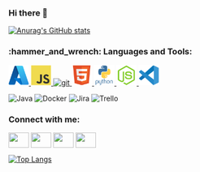 ### Hi there 👋

<!--
**skarbel/skarbel** is a ✨ _special_ ✨ repository because its `README.md` (this file) appears on your GitHub profile.

Here are some ideas to get you started:

- 🔭 I’m currently working on ...
- 🌱 I’m currently learning ...
- 👯 I’m looking to collaborate on ...
- 🤔 I’m looking for help with ...
- 💬 Ask me about ...
- 📫 How to reach me: ...
- 😄 Pronouns: ...
- ⚡ Fun fact: ...

Complete list of github markdown emoji markup
https://gist.github.com/rxaviers/7360908

GitHub Readme Stats
https://github.com/anuraghazra/github-readme-stats

[![willianrod's wakatime stats](https://github-readme-stats.vercel.app/api/wakatime?username=skarbel)](https://github.com/anuraghazra/github-readme-stats)

[![Top Langs](https://github-readme-stats.vercel.app/api/top-langs/?username=skarbel)](https://github.com/anuraghazra/github-readme-stats)

https://dev.to/supritha/how-to-have-an-awesome-github-profile-1969

-->

[![Anurag's GitHub stats](https://github-readme-stats.vercel.app/api?username=skarbel&count_private=true&show_icons=true&theme=tokyonight&hide=stars,issues)](https://github.com/anuraghazra/github-readme-stats)

<h3 align="left">:hammer_and_wrench: Languages and Tools:</h3>
<p align="left">
    <a href="https://azure.microsoft.com/" target="_blank"> <img src="https://github.com/devicons/devicon/blob/master/icons/azure/azure-original.svg" alt="azure" width="40" height="40"/> </a> 
    <a href="https://www.javascript.com/" target="_blank"> <img src="https://github.com/devicons/devicon/blob/master/icons/javascript/javascript-original.svg" alt="js" width="40" height="40"/> </a> 
    <a href="https://git-scm.com/" target="_blank"> <img src="https://www.vectorlogo.zone/logos/git-scm/git-scm-icon.svg" alt="git" width="40" height="40"/> </a> 
    <a href="https://www.w3.org/html/" target="_blank"> <img src="https://github.com/devicons/devicon/blob/master/icons/html5/html5-original.svg" alt="html5" width="40" height="40"/> </a> 
    <a href="https://www.python.org" target="_blank"> <img src="https://github.com/devicons/devicon/blob/master/icons/python/python-original-wordmark.svg" alt="python" width="40" height="40"/> </a> 
    <a href="https://nodejs.org/en/" target="_blank"> <img src="https://github.com/devicons/devicon/blob/master/icons/nodejs/nodejs-plain.svg" alt="nodejs" width="40" height="40"/> </a>
    <a href="https://code.visualstudio.com/" target="_blank"> <img src="https://github.com/devicons/devicon/blob/master/icons/vscode/vscode-original.svg" alt="vscode" width="40" height="40"/> </a>
</p>

![Java](https://img.shields.io/badge/java-%23ED8B00.svg?style=for-the-badge&logo=java&logoColor=white)
![Docker](https://img.shields.io/badge/docker-%230db7ed.svg?style=for-the-badge&logo=docker&logoColor=white)
![Jira](https://img.shields.io/badge/jira-%230A0FFF.svg?style=for-the-badge&logo=jira&logoColor=white)
![Trello](https://img.shields.io/badge/Trello-%23026AA7.svg?style=for-the-badge&logo=Trello&logoColor=white)

<h3 align="left">Connect with me:</h3>
<p align="left">
<a href="https://www.linkedin.com/in/skarpelosandreas/" target="blank"><img align="center" src="https://cdn.jsdelivr.net/npm/simple-icons@3.0.1/icons/linkedin.svg" alt="" height="30" width="40" /></a>
<a href="your link" target="blank"><img align="center" src="https://cdn.jsdelivr.net/npm/simple-icons@3.0.1/icons/twitter.svg" alt="" height="30" width="40" /></a>
<a href="your link" target="blank"><img align="center" src="https://cdn.jsdelivr.net/npm/simple-icons@3.0.1/icons/instagram.svg" alt="" height="30" width="40" /></a>
<a href="your link" target="blank"><img align="center" src="https://cdn.jsdelivr.net/npm/simple-icons@3.0.1/icons/youtube.svg" alt="" height="30" width="40" /></a>
</p>

[![Top Langs](https://github-readme-stats.vercel.app/api/top-langs/?username=skarbel&layout=compact&theme=vision-friendly-dark)](https://github.com/anuraghazra/github-readme-stats)
